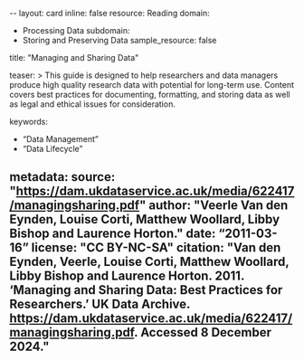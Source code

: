 --
layout: card
inline: false
resource: Reading
domain:
  - Processing Data
subdomain:
  - Storing and Preserving Data
sample_resource: false

title: "Managing and Sharing Data"

teaser: >
  This guide is designed to help researchers and data managers produce high quality research data with potential for long-term use. Content covers best practices for documenting, formatting, and storing data as well as legal and ethical issues for consideration. 

keywords:
  - “Data Management”
  - “Data Lifecycle”

metadata:
  source: "https://dam.ukdataservice.ac.uk/media/622417/managingsharing.pdf"
  author: "Veerle Van den Eynden, Louise Corti, Matthew Woollard, Libby Bishop and Laurence Horton."
  date: “2011-03-16”
  license: "CC BY-NC-SA"
  citation: "Van den Eynden, Veerle, Louise Corti, Matthew Woollard, Libby Bishop and Laurence Horton. 2011. ‘Managing and Sharing Data: Best Practices for Researchers.’ UK Data Archive.
https://dam.ukdataservice.ac.uk/media/622417/managingsharing.pdf. Accessed 8 December 2024."
---
